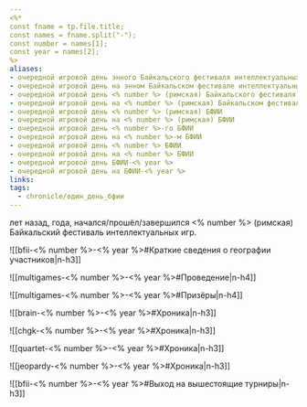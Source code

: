 ```yaml
---
<%*
const fname = tp.file.title;
const names = fname.split("-"); 
const number = names[1];
const year = names[2];
%>
aliases:
- очередной игровой день энного Байкальского фестиваля интеллектуальных игр
- очередной игровой день на энном Байкальском фестивале интеллектуальных игр
- очередной игровой день <% number %> (римская) Байкальского фестиваля интеллектуальных игр
- очередной игровой день на <% number %> (римская) Байкальском фестивале интеллектуальных игр
- очередной игровой день <% number %> (римская) БФИИ
- очередной игровой день на <% number %> (римская) БФИИ
- очередной игровой день <% number %>-го БФИИ
- очередной игровой день на <% number %>-м БФИИ
- очередной игровой день <% number %> БФИИ
- очередной игровой день на <% number %> БФИИ
- очередной игровой день БФИИ-<% year %>
- очередной игровой день на БФИИ-<% year %>
links:
tags:
  - chronicle/один_день_бфии
---
```

 лет назад,  года, начался/прошёл/завершился <% number %> (римская) Байкальский фестиваль интеллектуальных игр.

![[bfii-<% number %>-<% year %>#Краткие сведения о географии участников|n-h3]]

![[multigames-<% number %>-<% year %>#Проведение|n-h4]]

![[multigames-<% number %>-<% year %>#Призёры|n-h4]]

![[brain-<% number %>-<% year %>#Хроника|n-h3]]

![[chgk-<% number %>-<% year %>#Хроника|n-h3]]

![[quartet-<% number %>-<% year %>#Хроника|n-h3]]

![[jeopardy-<% number %>-<% year %>#Хроника|n-h3]]

![[bfii-<% number %>-<% year %>#Выход на вышестоящие турниры|n-h3]]